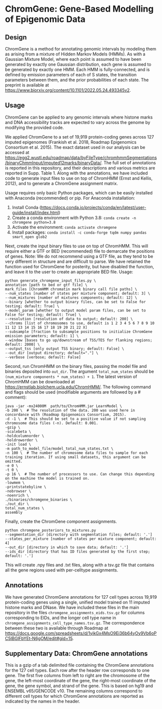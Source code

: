 # ChromGene: Gene-Based Modelling of Epigenomic Data

## Design
ChromGene is a method for annotating genomic intervals by modeling them as arising from a mixture of Hidden Markov Models (HMMs). As with a Gaussian Mixture Model, where each point is assumed to have been generated by exactly one Gaussian distribution, each gene is assumed to be generated by exactly one HMM. Each HMM is fully-connected, and is defined by emission parameters of each of S states, the transition parameters between them, and the prior probabilities of each state. The preprint is available at https://www.biorxiv.org/content/10.1101/2022.05.24.493345v2.

## Usage
ChromGene can be applied to any genomic intervals where histone marks and DNA accessibility tracks are expected to vary across the genome by modifying the provided code.

We applied ChromGene to a set of 19,919 protein-coding genes across 127 imputed epigenomes (Frankish et al. 2018, Roadmap Epigenomics Consortium et al. 2015). The exact dataset used in our analysis can be accessed at https://egg2.wustl.edu/roadmap/data/byFileType/chromhmmSegmentations/binaryChmmInput/imputed12marks/binaryData/. The full set of annotations is reported in this repository, and their descriptions and various metrics are reported in Supp. Table 1. Along with the annotations, we have included code to generate input files to use on top of ChromHMM (Ernst and Kellis, 2012), and to generate a ChromGene assignment matrix.

Usage requires only basic Python packages, which can be easily installed with Anaconda (recommended) or pip. For Anaconda installation:
1. Install Conda (https://docs.conda.io/projects/conda/en/latest/user-guide/install/index.html)
2. Create a conda environment with Python 3.8: `conda create -n chromgene python=3.8`
3. Activate the environment: `conda activate chromgene`
4. Install packages: `conda install -c conda-forge tqdm numpy pandas smart_open glob2`

Next, create the input binary files to use on top of ChromHMM. This will require either a GTF or BED (recommended) file to demarcate the positions of genes. Note: We do not recommend using a GTF file, as they tend to be very different in structure and are difficult to parse. We have retained the function used for ChromGene for posterity, but have disabled the function, and leave it to the user to create an appropriate BED file. Usage:
```
python generate_chromgene_input_files.py \
annotation [path to bed or gtf file] \
mark_files [ChromHMM chromatin mark binary call file paths] \
--num_states [number of states per mixture component; default: 3] \
--num_mixtures [number of mixtures components; default: 12] \
--binary [whether to output binary files, can be set to False for testing; default: True] \
--model_param [whether to output model param files, can be set to False for testing; default: True] \
--resolution [resolution of data to output; default: 200] \
--chroms [list of chromosomes to use, default is 1 2 3 4 5 6 7 8 9 10 11 12 13 14 15 16 17 18 19 20 21 22 X]
--subsample [fraction to subsample positions to initialize ChromGene emission parameters; default: 1] \
--window [bases to go up/downstream of TSS/TES for flanking regions; default: 2000] \
--output_tss [only output TSS binary; default: False] \
--out_dir [output directory; default="."] \
--verbose [verbose; default: False]
```

Second, run ChromHMM on the binary files, passing the model file and binaries deposited into `out_dir`. The argument `total_num_states` should be `(num_mixture components * num_states) + 1`. The latest version of ChromHMM can be downloaded at https://ernstlab.biolchem.ucla.edu/ChromHMM/. The following command and flags should be used (modifiable arguments are followed by a # comment):
```
java -jar -mx24000M  path/to/ChromHMM.jar LearnModel \
-b 200 \  # The resolution of the data. 200 was used here in concordance with (Roadmap Epigenomics Consortium, 2015).
-d -1 \  # This should be set to a positive value if not sampling chromosome data files (-n). Default: 0.001.
-gzip \
-scalebeta \
-holdcolumnorder \
-holdroworder \
-init load \
-m path_to_model_file/model_total_num_states.txt \
-n 100 \  # The number of chromosome data files to sample for each training iteration. If using small datasets, this argument can be omitted.
-e 0 \
-t 0 \
-p 16 \  # The number of processors to use. Can change this depending on the machine the model is trained on.
-lowmem \
-printstatebyline \
-nobrowser \
-noenrich \
./binaries/chromgene_binaries \
./out_dir \
total_num_states \
assembly
```

Finally, create the ChromGene component assignments.
```
python chromgene_posteriors_to_mixtures.py
--segmentation_dir [directory with segmentation files; default: '.']
--states_per_mixture [number of states per mixture component; default: 4]
--out_dir [directory in which to save data; default: '.']
--ids_dir [directory that has ID files generated by the first step; default: '.']
```

This will create .npy files and .txt files, along with a tsv.gz file that contains all the gene regions used with per-celltype assignments.

## Annotations
We have generated ChromGene annotations for 127 cell types across 19,919 protein-coding genes using a single, unified model trained on 11 imputed histone marks and DNase. We have included these files in the main repository in the files `chromgene_assignments_eids.tsv.gz` for columns corresponding to EIDs, and the longer cell type name in `chromgene_assignments_cell_type_names.tsv.gz`. The correspondence between these two is available through Roadmap at https://docs.google.com/spreadsheets/d/1yikGx4MsO9Ei36b64yOy9Vb6oPC5IBGlFbYEt-N6gOM/edit#gid=15.


## Supplementary Data: ChromGene annotations
This is a gzip of a tab delimited file containing the ChromGene annotations for the 127 cell types. Each row after the header row corresponds to one gene. The first five columns from left to right are the chromosome of the gene, the left-most coordinate of the gene, the right-most coordinate of the gene, the gene symbol, and strand of the gene. This is based on hg19 and ENSEMBL v65/GENCODE v10. The remaining columns correspond to different cell types for which ChromGene annotations are reported as indicated by the names in the header.
